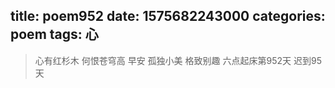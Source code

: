 title: poem952
date: 1575682243000
categories: poem
tags: 心
---
> 心有红杉木
何恨苍穹高
早安
孤独小美
格致别趣
六点起床第952天 迟到95天